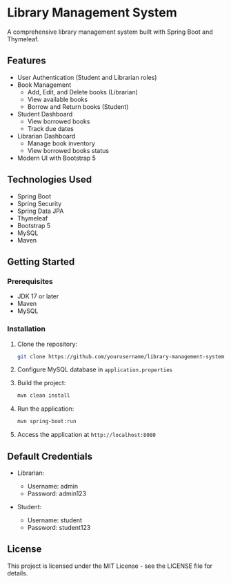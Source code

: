 # Library Management System

A comprehensive library management system built with Spring Boot and Thymeleaf.

## Features

- User Authentication (Student and Librarian roles)
- Book Management
  - Add, Edit, and Delete books (Librarian)
  - View available books
  - Borrow and Return books (Student)
- Student Dashboard
  - View borrowed books
  - Track due dates
- Librarian Dashboard
  - Manage book inventory
  - View borrowed books status
- Modern UI with Bootstrap 5

## Technologies Used

- Spring Boot
- Spring Security
- Spring Data JPA
- Thymeleaf
- Bootstrap 5
- MySQL
- Maven

## Getting Started

### Prerequisites

- JDK 17 or later
- Maven
- MySQL

### Installation

1. Clone the repository:
   ```bash
   git clone https://github.com/yourusername/library-management-system.git
   ```

2. Configure MySQL database in `application.properties`

3. Build the project:
   ```bash
   mvn clean install
   ```

4. Run the application:
   ```bash
   mvn spring-boot:run
   ```

5. Access the application at `http://localhost:8080`

## Default Credentials

- Librarian:
  - Username: admin
  - Password: admin123

- Student:
  - Username: student
  - Password: student123

## License

This project is licensed under the MIT License - see the LICENSE file for details.